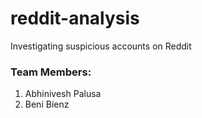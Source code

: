 # reddit-analysis
Investigating suspicious accounts on Reddit

### Team Members:

1. Abhinivesh Palusa
2. Beni Bienz
